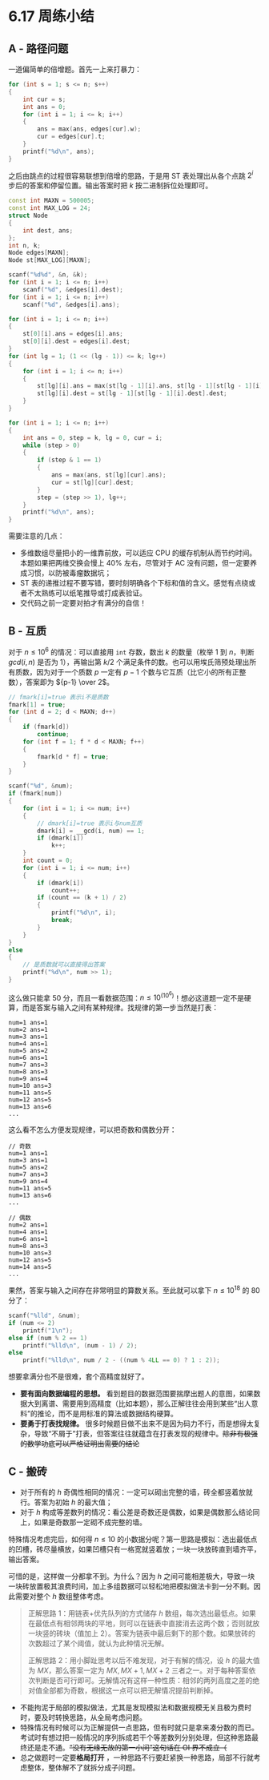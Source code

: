 # 6.17 周练小结

## A - 路径问题

一道偏简单的倍增题。首先一上来打暴力：

```c++
for (int s = 1; s <= n; s++)
{
    int cur = s;
    int ans = 0;
    for (int i = 1; i <= k; i++)
    {
        ans = max(ans, edges[cur].w);
        cur = edges[cur].t;
    }
    printf("%d\n", ans);
}
```

之后由跳点的过程很容易联想到倍增的思路，于是用 ST 表处理出从各个点跳 $2^i$ 步后的答案和停留位置。输出答案时把 $k$ 按二进制拆位处理即可。

```c++
const int MAXN = 500005;
const int MAX_LOG = 24;
struct Node
{
    int dest, ans;
};
int n, k;
Node edges[MAXN];
Node st[MAX_LOG][MAXN];

scanf("%d%d", &n, &k);
for (int i = 1; i <= n; i++)
    scanf("%d", &edges[i].dest);
for (int i = 1; i <= n; i++)
    scanf("%d", &edges[i].ans);

for (int i = 1; i <= n; i++)
{
    st[0][i].ans = edges[i].ans;
    st[0][i].dest = edges[i].dest;
}
for (int lg = 1; (1 << (lg - 1)) <= k; lg++)
{
    for (int i = 1; i <= n; i++)
    {
        st[lg][i].ans = max(st[lg - 1][i].ans, st[lg - 1][st[lg - 1][i].dest].ans);
        st[lg][i].dest = st[lg - 1][st[lg - 1][i].dest].dest;
    }
}

for (int i = 1; i <= n; i++)
{
    int ans = 0, step = k, lg = 0, cur = i;
    while (step > 0)
    {
        if (step & 1 == 1)
        {
            ans = max(ans, st[lg][cur].ans);
            cur = st[lg][cur].dest;
        }
        step = (step >> 1), lg++;
    }
    printf("%d\n", ans);
}
```

需要注意的几点：

- 多维数组尽量把小的一维靠前放，可以适应 CPU 的缓存机制从而节约时间。本题如果把两维交换会慢上 40% 左右，尽管对于 AC 没有问题，但一定要养成习惯，以防被毒瘤数据坑；
- ST 表的递推过程不要写错，要时刻明确各个下标和值的含义。感觉有点绕或者不太熟练可以纸笔推导或打成表验证。
- 交代码之前一定要对拍才有满分的自信！

## B - 互质

对于 $n \leq 10^{6}$ 的情况：可以直接用 `int` 存数，数出 $k$ 的数量（枚举 $1$ 到 $n$，判断 $gcd(i,n)$ 是否为 $1$），再输出第 $k/2$ 个满足条件的数。也可以用埃氏筛预处理出所有质数，因为对于一个质数 $p$ 一定有 $p-1$ 个数与它互质（比它小的所有正整数），答案即为 ${p-1} \over 2$。

```c++
// fmark[i]=true 表示i不是质数
fmark[1] = true;
for (int d = 2; d < MAXN; d++)
{
    if (fmark[d])
        continue;
    for (int f = 1; f * d < MAXN; f++)
    {
        fmark[d * f] = true;
    }
}

scanf("%d", &num);
if (fmark[num])
{
    for (int i = 1; i <= num; i++)
    {
        // dmark[i]=true 表示i与num互质
        dmark[i] = __gcd(i, num) == 1;
        if (dmark[i])
            k++;
    }
    int count = 0;
    for (int i = 1; i <= num; i++)
    {
        if (dmark[i])
            count++;
        if (count == (k + 1) / 2)
        {
            printf("%d\n", i);
            break;
        }
    }
}
else
{
    // 是质数就可以直接得出答案
    printf("%d\n", num >> 1);
}
```

这么做只能拿 $50$ 分，而且一看数据范围：$n \leq 10^{(10^6)}$！想必这道题一定不是硬算，而是答案与输入之间有某种规律。找规律的第一步当然是打表：

```
num=1 ans=1
num=2 ans=1
num=3 ans=1
num=4 ans=1
num=5 ans=2
num=6 ans=1
num=7 ans=3
num=8 ans=3
num=9 ans=4
num=10 ans=3
num=11 ans=5
num=12 ans=5
num=13 ans=6
...
```

这么看不怎么方便发现规律，可以把奇数和偶数分开：

```
// 奇数
num=1 ans=1
num=3 ans=1
num=5 ans=2
num=7 ans=3
num=9 ans=4
num=11 ans=5
num=13 ans=6
...

// 偶数
num=2 ans=1
num=4 ans=1
num=6 ans=1
num=8 ans=3
num=10 ans=3
num=12 ans=5
num=14 ans=5
...
```

果然，答案与输入之间存在非常明显的算数关系。至此就可以拿下 $n \leq 10^{18}$ 的 80 分了：

```c++
scanf("%lld", &num);
if (num <= 2)
    printf("1\n");
else if (num % 2 == 1)
    printf("%lld\n", (num - 1) / 2);
else
    printf("%lld\n", num / 2 - ((num % 4LL == 0) ? 1 : 2));
```

想要拿满分也不是很难，套个高精度就好了。

- **要有面向数据编程的思想。** 看到题目的数据范围要揣摩出题人的意图，如果数据大到离谱、需要用到高精度（比如本题），那么正解往往会用到某些“出人意料”的推论，而不是用标准的算法或数据结构硬算。
- **要勇于打表找规律。** 很多时候题目做不出来不是因为码力不行，而是想得太复杂，导致“不屑于”打表，但答案往往就蕴含在打表发现的规律中。~~除非有极强的数学功底可以严格证明出需要的结论~~

## C - 搬砖

- 对于所有的 $h$ 奇偶性相同的情况：一定可以砌出完整的墙，砖全都竖着放就行。答案为初始 $h$ 的最大值；
- 对于 $h$ 构成等差数列的情况：看公差是奇数还是偶数，如果是偶数那么结论同上，如果是奇数那一定砌不成完整的墙。

特殊情况考虑完后，如何得 $n \leq 10$ 的小数据分呢？第一思路是模拟：选出最低点的凹槽，砖尽量横放，如果凹槽只有一格宽就竖着放；一块一块放砖直到墙齐平，输出答案。

可惜的是，这样做一分都拿不到。为什么？因为 $h$ 之间可能相差极大，导致一块一块砖放置极其浪费时间，加上多组数据可以轻松地把模拟做法卡到一分不剩。因此需要对整个 $h$ 数组整体考虑。

> 正解思路 1：用链表+优先队列的方式储存 $h$ 数组，每次选出最低点。如果在最低点有相邻两块的平地，则可以在链表中直接消去这两个数；否则就放一块竖的砖块（值加上 $2$）。答案为链表中最后剩下的那个数。如果放砖的次数超过了某个阈值，就认为此种情况无解。
>
> 正解思路 2：用小脚趾思考以后不难发现，对于有解的情况，设 $h$ 的最大值为 $MX$，那么答案一定为 $MX,MX+1,MX+2$ 三者之一。对于每种答案依次判断是否可行即可。无解情况有这样一种性质：相邻的两列高度之差的绝对值全部都为奇数，根据这一点可以把无解情况提前判断掉。

- 不能拘泥于局部的模拟做法，尤其是发现模拟法和数据规模无关且极为费时时，要及时转换思路，从全局考虑问题。
- 特殊情况有时候可以为正解提供一点思路，但有时就只是拿来凑分数的而已。考试时有想过把一般情况的序列拆成若干个等差数列分别处理，但这种思路最终还是走不通。~~“没有无缘无故的第一小问”这句话在 OI 界不成立（~~
- 总之做题时一定要**格局打开** ，一种思路不行要赶紧换一种思路，局部不行就考虑整体，整体解不了就拆分成子问题。

